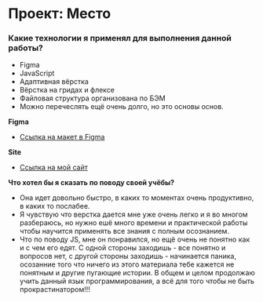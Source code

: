 # Проект: Место

### Какие технологии я применял для выполнения данной работы?

* Figma
* JavaScript
* Адаптивная вёрстка
* Вёрстка на гридах и флексе
* Файловая структура организована по БЭМ
* Можно перечеслять ещё очень долго, но это основы основ.

**Figma**

* [Ссылка на макет в Figma](https://www.figma.com/file/2cn9N9jSkmxD84oJik7xL7/JavaScript.-Sprint-4?node-id=0%3A1)

**Site**

* [Ссылка на мой сайт]()

**Что хотел бы я сказать по поводу своей учёбы?**
* Она идет довольно быстро, в каких то моментах очень продуктивно, в каких то послабее. 
* Я чувствую что верстка дается мне уже очень легко и я во многом разбераюсь, но нужно ешё много времени и практической работы чтобы научится применять все знания с полным осознанием.
* Что по поводу JS, мне он понравился, но ещё очень не понятно как и с чем его едят. С одной стороны заходишь - все понятно и вопросов нет, с другой стороны заходишь - начинается паника, осозанние того что ничего из этого материала тебе кажется не понятным и другие пугающие истории. В общем и целом продолжаю учить данный язык программирования, а всё для того чтобы не быть прокрастинатором!!!
